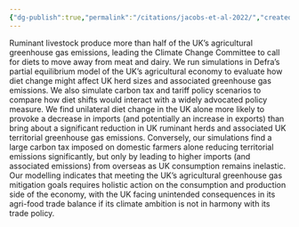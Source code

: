 ```yaml
---
{"dg-publish":true,"permalink":"/citations/jacobs-et-al-2022/","created":"2025-10-23T17:42:44.482+01:00","updated":"2025-10-23T17:42:44.482+01:00"}
---
```


Ruminant livestock produce more than half of the UK’s agricultural greenhouse gas emissions, leading the Climate Change Committee to call for diets to move away from meat and dairy. We run simulations in Defra’s partial equilibrium model of the UK’s agricultural economy to evaluate how diet change might affect UK herd sizes and associated greenhouse gas emissions. We also simulate carbon tax and tariff policy scenarios to compare how diet shifts would interact with a widely advocated policy measure. We find unilateral diet change in the UK alone more likely to provoke a decrease in imports (and potentially an increase in exports) than bring about a significant reduction in UK ruminant herds and associated UK territorial greenhouse gas emissions. Conversely, our simulations find a large carbon tax imposed on domestic farmers alone reducing territorial emissions significantly, but only by leading to higher imports (and associated emissions) from overseas as UK consumption remains inelastic. Our modelling indicates that meeting the UK’s agricultural greenhouse gas mitigation goals requires holistic action on the consumption and production side of the economy, with the UK facing unintended consequences in its agri-food trade balance if its climate ambition is not in harmony with its trade policy.